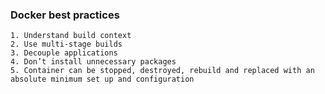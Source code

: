 ### Docker best practices

    1. Understand build context
    2. Use multi-stage builds
    3. Decouple applications
    4. Don’t install unnecessary packages
    5. Container can be stopped, destroyed, rebuild and replaced with an absolute minimum set up and configuration